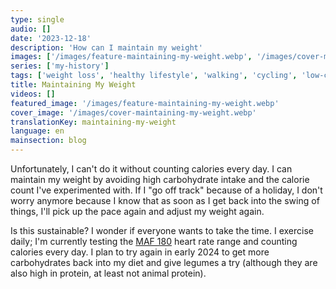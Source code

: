 ```yaml
---
type: single
audio: []
date: '2023-12-18'
description: 'How can I maintain my weight'
images: ['/images/feature-maintaining-my-weight.webp', '/images/cover-maintaining-my-weight.webp']
series: ['my-history']
tags: ['weight loss', 'healthy lifestyle', 'walking', 'cycling', 'low-carb', 'intermittent fasting']
title: Maintaining My Weight
videos: []
featured_image: '/images/feature-maintaining-my-weight.webp'
cover_image: '/images/cover-maintaining-my-weight.webp'
translationKey: maintaining-my-weight
language: en
mainsection: blog
---
```

Unfortunately, I can't do it without counting calories every day. I can maintain my weight by avoiding high carbohydrate intake and the calorie count I've experimented with. If I "go off track" because of a holiday, I don't worry anymore because I know that as soon as I get back into the swing of things, I'll pick up the pace again and adjust my weight again.

Is this sustainable? I wonder if everyone wants to take the time. I exercise daily; I'm currently testing the [MAF 180](https://philmaffetone.com/method/) heart rate range and counting calories every day. I plan to try again in early 2024 to get more carbohydrates back into my diet and give legumes a try (although they are also high in protein, at least not animal protein).

